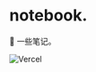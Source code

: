 # notebook.  
📃 一些笔记。

<!-- TODO update status -->
![Vercel](https://n3taway-notebook.vercel.app/?app=n3taway-notebook-vercel-badge)
